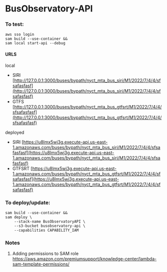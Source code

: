 # BusObservatory-API

### To test:
```
aws sso login
sam build --use-container && 
sam local start-api --debug
```

#### URLS
local
- SIRI [http://127.0.0.1:3000/buses/bypath/nyct_mta_bus_siri/M1/2022/7/4/4/sfsafasfasf](http://127.0.0.1:3000/buses/bypath/nyct_mta_bus_siri/M1/2022/7/4/4/sfsafasfasf)
- GTFS [http://127.0.0.1:3000/buses/bypath/nyct_mta_bus_gtfsrt/M1/2022/7/4/4/sfsafasfasf](http://127.0.0.1:3000/buses/bypath/nyct_mta_bus_gtfsrt/M1/2022/7/4/4/sfsafasfasf)

deployed 
- SIRI [https://u8lmx5wj3g.execute-api.us-east-1.amazonaws.com/buses/bypath/nyct_mta_bus_siri/M1/2022/7/4/4/sfsafasfasf](https://u8lmx5wj3g.execute-api.us-east-1.amazonaws.com/buses/bypath/nyct_mta_bus_siri/M1/2022/7/4/4/sfsafasfasf)
- GTFSRT [https://u8lmx5wj3g.execute-api.us-east-1.amazonaws.com/buses/bypath/nyct_mta_bus_gtfsrt/M1/2022/7/4/4/sfsafasfasf](https://u8lmx5wj3g.execute-api.us-east-1.amazonaws.com/buses/bypath/nyct_mta_bus_gtfsrt/M1/2022/7/4/4/sfsafasfasf)


### To deploy/update:

```
sam build --use-container &&
sam deploy \
    --stack-name BusObservatoryAPI \
    --s3-bucket busobservatory-api \
    --capabilities CAPABILITY_IAM
```

### Notes

1. Adding permissions to SAM role https://aws.amazon.com/premiumsupport/knowledge-center/lambda-sam-template-permissions/
